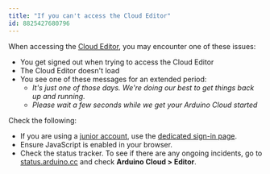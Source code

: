 ```yaml
---
title: "If you can't access the Cloud Editor"
id: 8825427680796
---
```


When accessing the [Cloud Editor](https://support.arduino.cc/hc/en-us/articles/13809101080732-Open-the-Cloud-Editor), you may encounter one of these issues:

* You get signed out when trying to access the Cloud Editor
* The Cloud Editor doesn't load
* You see one of these messages for an extended period:
  * _It's just one of those days. We're doing our best to get things back up and running._
  * _Please wait a few seconds while we get your Arduino Cloud started_

Check the following:

* If you are using a [junior account](https://support.arduino.cc/hc/en-us/articles/4839080453148-About-Arduino-accounts-for-minors#Junior-accounts), use the [dedicated sign-in page](https://junior.arduino.cc).
* Ensure JavaScript is enabled in your browser.
* Check the status tracker. To see if there are any ongoing incidents, go to [status.arduino.cc](https://status.arduino.cc/) and check **Arduino Cloud > Editor**.
